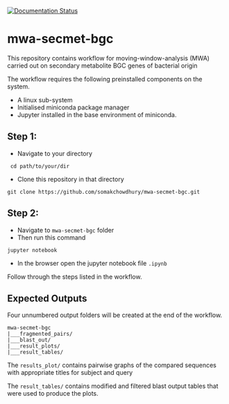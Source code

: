 [![Documentation Status](https://readthedocs.org/projects/mwa-secmet-bgc/badge/?version=latest)](https://mwa-secmet-bgc.readthedocs.io/en/latest/?badge=latest)

# mwa-secmet-bgc

This repository contains workflow for moving-window-analysis (MWA) carried out on secondary metabolite BGC genes of bacterial origin

The workflow requires the following preinstalled components on the system.

 - A linux sub-system
 - Initialised miniconda package manager
 - Jupyter installed in the base environment of miniconda.

## Step 1:

- Navigate to your directory
```
 cd path/to/your/dir 
``` 
- Clone this repository in that directory
```
git clone https://github.com/somakchowdhury/mwa-secmet-bgc.git 
```

## Step 2: 

- Navigate to `mwa-secmet-bgc` folder
- Then run this command
```
jupyter notebook
```
- In the browser open the jupyter notebook file `.ipynb`

Follow through the steps listed in the workflow. 

## Expected Outputs

Four unnumbered output folders will be created at the end of the workflow.

```
mwa-secmet-bgc
|___fragmented_pairs/
|___blast_out/
|___result_plots/
|___result_tables/
```

The `results_plot/` contains pairwise graphs of the compared sequences with appropriate titles for subject and query

The `result_tables/` contains modified and filtered blast output tables that were used to produce the plots. 
<!--stackedit_data:
eyJoaXN0b3J5IjpbODA0NTgzMTEzLC00Mzg1ODQ5MDEsLTI0MD
IwOTc3XX0=
-->